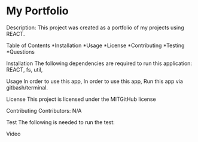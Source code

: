 # My Portfolio

Description:
This project was created as a portfolio of my projects using REACT.

Table of Contents
*Installation *Usage *License *Contributing *Testing *Questions

Installation
The following dependencies are required to run this application: REACT, fs, util,

Usage
In order to use this app, In order to use this app, Run this app via gitbash/terminal.

License
This project is licensed under the MITGitHub license

Contributing
Contributors: N/A

Test
The following is needed to run the test:

Video
